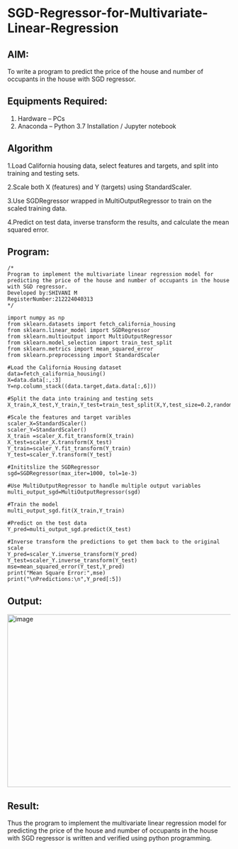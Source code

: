# SGD-Regressor-for-Multivariate-Linear-Regression

## AIM:
To write a program to predict the price of the house and number of occupants in the house with SGD regressor.

## Equipments Required:
1. Hardware – PCs
2. Anaconda – Python 3.7 Installation / Jupyter notebook

## Algorithm
1.Load California housing data, select features and targets, and split into training and testing sets. 

2.Scale both X (features) and Y (targets) using StandardScaler.

3.Use SGDRegressor wrapped in MultiOutputRegressor to train on the scaled training data.

4.Predict on test data, inverse transform the results, and calculate the mean squared error.

## Program:
```
/*
Program to implement the multivariate linear regression model for predicting the price of the house and number of occupants in the house with SGD regressor.
Developed by:SHIVANI M 
RegisterNumber:212224040313
*/
```
```
import numpy as np
from sklearn.datasets import fetch_california_housing
from sklearn.linear_model import SGDRegressor
from sklearn.multioutput import MultiOutputRegressor
from sklearn.model_selection import train_test_split
from sklearn.metrics import mean_squared_error
from sklearn.preprocessing import StandardScaler

#Load the California Housing dataset
data=fetch_california_housing()
X=data.data[:,:3]
Y=np.column_stack((data.target,data.data[:,6]))

#Split the data into training and testing sets
X_train,X_test,Y_train,Y_test=train_test_split(X,Y,test_size=0.2,random_state=42)

#Scale the features and target varibles
scaler_X=StandardScaler()
scaler_Y=StandardScaler()
X_train =scaler_X.fit_transform(X_train)
X_test=scaler_X.transform(X_test)
Y_train=scaler_Y.fit_transform(Y_train)
Y_test=scaler_Y.transform(Y_test)

#Inititslize the SGDRegressor
sgd=SGDRegressor(max_iter=1000, tol=1e-3)

#Use MultiOutputRegressor to handle multiple output variables
multi_output_sgd=MultiOutputRegressor(sgd)

#Train the model
multi_output_sgd.fit(X_train,Y_train)

#Predict on the test data
Y_pred=multi_output_sgd.predict(X_test)

#Inverse transform the predictions to get them back to the original scale
Y_pred=scaler_Y.inverse_transform(Y_pred)
Y_test=scaler_Y.inverse_transform(Y_test)
mse=mean_squared_error(Y_test,Y_pred)
print("Mean Square Error:",mse)
print("\nPredictions:\n",Y_pred[:5])
```

## Output:
<img width="996" height="389" alt="image" src="https://github.com/user-attachments/assets/a927141b-2053-45a5-9bb0-f86b339c5ece" />



## Result:
Thus the program to implement the multivariate linear regression model for predicting the price of the house and number of occupants in the house with SGD regressor is written and verified using python programming.
